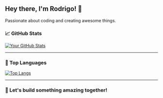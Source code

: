 ## Hey there, I'm Rodrigo! 👋
Passionate about coding and creating awesome things.

### 📈 GitHub Stats
[![Your GitHub Stats](https://github-readme-stats.vercel.app/api?username=RodrigoPerestrelo&show_icons=true&theme=dracula)](https://github.com/RodrigoPerestrelo)

---

### 💼 Top Languages
[![Top Langs](https://github-readme-stats.vercel.app/api/top-langs/?username=RodrigoPerestrelo&layout=compact&theme=dracula)](https://github.com/RodrigoPerestrelo)

---

### 🚀 Let's build something amazing together!
